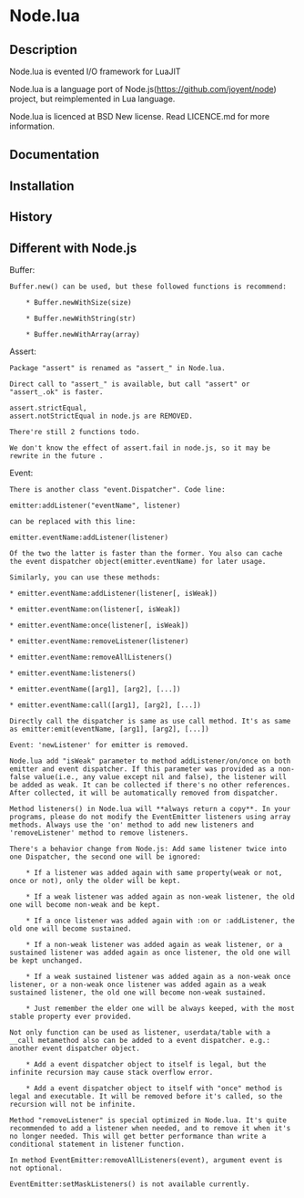 Node.lua
========

Description
-----------

Node.lua is evented I/O framework for LuaJIT

Node.lua is a language port of Node.js(https://github.com/joyent/node) project, but reimplemented in Lua language.

Node.lua is licenced at BSD New license. Read LICENCE.md for more information.

Documentation
-------------


Installation
------------


History
-------


Different with Node.js
-------

Buffer:

	Buffer.new() can be used, but these followed functions is recommend:

		* Buffer.newWithSize(size)

		* Buffer.newWithString(str)

		* Buffer.newWithArray(array)

Assert:

	Package "assert" is renamed as "assert_" in Node.lua.

	Direct call to "assert_" is available, but call "assert" or "assert_.ok" is faster.

	assert.strictEqual,
	assert.notStrictEqual in node.js are REMOVED.

	There're still 2 functions todo.

	We don't know the effect of assert.fail in node.js, so it may be rewrite in the future .

Event:

	There is another class "event.Dispatcher". Code line:

	emitter:addListener("eventName", listener)

	can be replaced with this line:

	emitter.eventName:addListener(listener)

	Of the two the latter is faster than the former. You also can cache the event dispatcher object(emitter.eventName) for later usage.

	Similarly, you can use these methods:

	* emitter.eventName:addListener(listener[, isWeak])

	* emitter.eventName:on(listener[, isWeak])

	* emitter.eventName:once(listener[, isWeak])

	* emitter.eventName:removeListener(listener)

	* emitter.eventName:removeAllListeners()

	* emitter.eventName:listeners()

	* emitter.eventName([arg1], [arg2], [...])

	* emitter.eventName:call([arg1], [arg2], [...])

	Directly call the dispatcher is same as use call method. It's as same as emitter:emit(eventName, [arg1], [arg2], [...])

	Event: 'newListener' for emitter is removed.

	Node.lua add "isWeak" parameter to method addListener/on/once on both emitter and event dispatcher. If this parameter was provided as a non-false value(i.e., any value except nil and false), the listener will be added as weak. It can be collected if there's no other references. After collected, it will be automatically removed from dispatcher.

	Method listeners() in Node.lua will **always return a copy**. In your programs, please do not modify the EventEmitter listeners using array methods. Always use the 'on' method to add new listeners and 'removeListener' method to remove listeners.

	There's a behavior change from Node.js: Add same listener twice into one Dispatcher, the second one will be ignored:

		* If a listener was added again with same property(weak or not, once or not), only the older will be kept.

		* If a weak listener was added again as non-weak listener, the old one will become non-weak and be kept.

		* If a once listener was added again with :on or :addListener, the old one will become sustained.

		* If a non-weak listener was added again as weak listener, or a sustained listener was added again as once listener, the old one will be kept unchanged.

		* If a weak sustained listener was added again as a non-weak once listener, or a non-weak once listener was added again as a weak sustained listener, the old one will become non-weak sustained.

		* Just remember the elder one will be always keeped, with the most stable property ever provided.

	Not only function can be used as listener, userdata/table with a __call metamethod also can be added to a event dispatcher. e.g.: another event dispatcher object.

		* Add a event dispatcher object to itself is legal, but the infinite recursion may cause stack overflow error.

		* Add a event dispatcher object to itself with "once" method is legal and executable. It will be removed before it's called, so the recursion will not be infinite.

	Method "removeListener" is special optimized in Node.lua. It's quite recommended to add a listener when needed, and to remove it when it's no longer needed. This will get better performance than write a conditional statement in listener function.

	In method EventEmitter:removeAllListeners(event), argument event is not optional.

	EventEmitter:setMaskListeners() is not available currently.